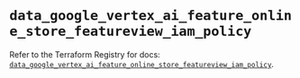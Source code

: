 # `data_google_vertex_ai_feature_online_store_featureview_iam_policy`

Refer to the Terraform Registry for docs: [`data_google_vertex_ai_feature_online_store_featureview_iam_policy`](https://registry.terraform.io/providers/hashicorp/google-beta/6.32.0/docs/data-sources/google_vertex_ai_feature_online_store_featureview_iam_policy).
